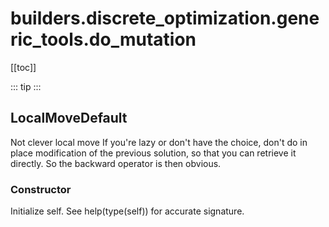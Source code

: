 # builders.discrete_optimization.generic_tools.do_mutation

[[toc]]

::: tip
<skdecide-summary></skdecide-summary>
:::

## LocalMoveDefault

Not clever local move
If you're lazy or don't have the choice,
don't do in place modification of the previous solution, so that you can retrieve it directly.
So the backward operator is then obvious.

### Constructor <Badge text="LocalMoveDefault" type="tip"/>

<skdecide-signature name= "LocalMoveDefault" :sig="{'params': [{'name': 'prev_solution', 'annotation': 'Solution'}, {'name': 'new_solution', 'annotation': 'Solution'}]}"></skdecide-signature>

Initialize self.  See help(type(self)) for accurate signature.

